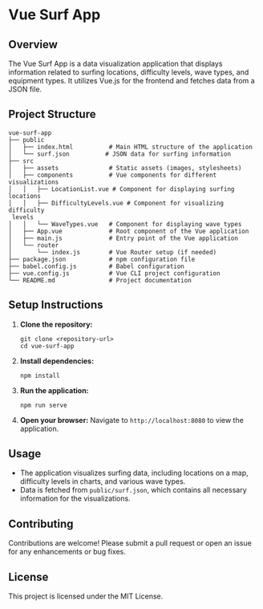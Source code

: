 # Vue Surf App

## Overview
The Vue Surf App is a data visualization application that displays information related to surfing locations, difficulty levels, wave types, and equipment types. It utilizes Vue.js for the frontend and fetches data from a JSON file.

## Project Structure
```
vue-surf-app
├── public
│   ├── index.html          # Main HTML structure of the application
│   └── surf.json          # JSON data for surfing information
├── src
│   ├── assets              # Static assets (images, stylesheets)
│   ├── components          # Vue components for different visualizations
│   │   ├── LocationList.vue # Component for displaying surfing locations
│   │   ├── DifficultyLevels.vue # Component for visualizing difficulty
 levels
│   │   └── WaveTypes.vue   # Component for displaying wave types
│   ├── App.vue             # Root component of the Vue application
│   ├── main.js             # Entry point of the Vue application
│   └── router
│       └── index.js        # Vue Router setup (if needed)
├── package.json            # npm configuration file
├── babel.config.js         # Babel configuration
├── vue.config.js           # Vue CLI project configuration
└── README.md               # Project documentation
```

## Setup Instructions
1. **Clone the repository:**
   ```
   git clone <repository-url>
   cd vue-surf-app
   ```

2. **Install dependencies:**
   ```
   npm install
   ```

3. **Run the application:**
   ```
   npm run serve
   ```

4. **Open your browser:**
   Navigate to `http://localhost:8080` to view the application.

## Usage
- The application visualizes surfing data, including locations on a map, difficulty levels in charts, and various wave types.
- Data is fetched from `public/surf.json`, which contains all necessary information for the visualizations.

## Contributing
Contributions are welcome! Please submit a pull request or open an issue for any enhancements or bug fixes.

## License
This project is licensed under the MIT License.